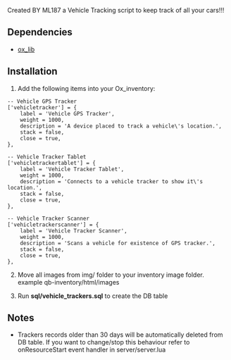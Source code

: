

Created BY ML187
a Vehicle Tracking script to keep track of all your cars!!!

## Dependencies
- [ox_lib](https://github.com/overextended/ox_lib)

## Installation
1) Add the following items into your Ox_inventory:
```
-- Vehicle GPS Tracker
['vehicletracker'] = {
    label = 'Vehicle GPS Tracker',
    weight = 1000,
    description = 'A device placed to track a vehicle\'s location.',
    stack = false,
    close = true,
},

-- Vehicle Tracker Tablet
['vehicletrackertablet'] = {
    label = 'Vehicle Tracker Tablet',
    weight = 1000,
    description = 'Connects to a vehicle tracker to show it\'s location.',
    stack = false,
    close = true,
},

-- Vehicle Tracker Scanner
['vehicletrackerscanner'] = {
    label = 'Vehicle Tracker Scanner',
    weight = 1000,
    description = 'Scans a vehicle for existence of GPS tracker.',
    stack = false,
    close = true,
},

```

2) Move all images from img/ folder to your inventory image folder. example qb-inventory/html/images

3) Run **sql/vehicle_trackers.sql** to create the DB table

## Notes
- Trackers records older than 30 days will be automatically deleted from DB table. If you want to change/stop this behaviour refer to onResourceStart event handler in server/server.lua
